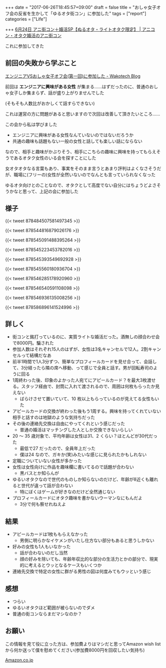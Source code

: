 
+++
date = "2017-06-26T18:45:57+09:00"
draft = false
title = "おしゃ女子オフ会の反省を生かして「ゆるオタ街コン」に参加した"
tags = ["report"]
categories = ["Life"]

+++
[6月24日 アニ街コン＋婚活SP【ぬるオタ・ライトオタク限定】 | アニコン・オタク婚活のアニ街コン](https://animachicon.jp/event/kp066)

これに参加してきた

## 前回の失敗から学ぶこと

[エンジニアVSおしゃ女子オフ会(第一回)に参加した - Wakotech Blog](http://yutaszk23.hatenadiary.jp/entry/2017/06/02/234505)

前回は <strong>エンジニアに興味がある女性</strong> が集まる……はずだったのに、普通のおしゃ女子しか集まらず、話が盛り上がりませんでした

(そもそも人数比がおかしくて話すらできない)

これは運営の方に問題があると思いますので次回は改善して頂きたいところ……

この会から私は学びました

<ul>
<li>エンジニアに興味がある女性なんていないのではないだろうか</li>
<li>共通の趣味も話題もない一般の女性と話しても楽しい話にならない</li>
</ul>


なので、相手と趣味がかぶりそう、相手にこちらの趣味に興味を持ってもらえそうであるオタク女性のいる会を探すことにした

女オタオタなる言葉もあり、事実をそのまま言うとあまり評判はよくなさそうだが、職場に(フリーの)女性が全然いないのでなんとも言っていられなくなった

ゆるオタ向けとのことなので、オタクとして高度でない自分にはちょうどよさそうかなと思って、上記の会に参加した

## 様子

{{< tweet 878484507581497345 >}}

{{< tweet 878544816879026176 >}}

{{< tweet 878545091488395264 >}}

{{< tweet 878545223453782016 >}}

{{< tweet 878545393549692928 >}}

{{< tweet 878545560180936704 >}}

{{< tweet 878546285178920960 >}}

{{< tweet 878546540591108098 >}}

{{< tweet 878546936135008256 >}}

{{< tweet 878586896141524996 >}}

## 詳しく

<ul>
<li>街コンと銘打っているのに、実質ライトな婚活だった。酒無しの顔合わせ会で8000円。騙された</li>
<li>参加人数はそれぞれ15人のはずが、女性は3名キャンセルで12人。2割キャンセルって結構だなあ</li>
<li>前半1時間で1人3分ずつ、簡単なプロフィールカードを見せ合って、会話して、3分経ったら隣の席へ移動、って感じで全員と話す。男が回転寿司のように回る</li>
<li>1周終わった後、印象のよかった人宛てにアピールカード？を最大3枚渡せる。スタッフ経由で、封筒に入れて渡されるので、周囲は何枚もらったか見えない

<ul>
<li>ばらけさせて置いていて、10 枚以上もらっているのが見えてる女性もいた</li>
</ul>
</li>
<li>アピールカードの交換が終わった後もう1周する。興味を持ってくれていない相手と話すのは地獄のような気持ちだった</li>
<li>その後の連絡先交換は自由にやってくれという感じだった

<ul>
<li>普通の婚活はマッチングした人としか交換できないらしい</li>
</ul>
</li>
<li>20 〜 35 歳対象で、平均年齢は女性は31、2 くらい？ほとんどが30代だった

<ul>
<li>最低で27 だったので、全員年上だった</li>
<li>僕は24 なので、ガキか(笑)みたいな感じに見られたかもしれない</li>
</ul>
</li>
<li>定職についていない女性が多かった</li>
<li>女性は女性向けに作品を趣味欄に書いてるので話題が合わない

<ul>
<li>黒バスとか知らんが</li>
</ul>
</li>
<li>ゆるいオタクなので世代のものしか知らないのだけど、年齢が8近くも離れると世代が違って話が合わない

<ul>
<li>特にぼくはゲームが好きなのだけど全然通じない</li>
</ul>
</li>
<li>プロフィールカードにオタク趣味を書かないウーマンなにもんだよ

<ul>
<li>3分で何も察せれねえよ</li>
</ul>
</li>
</ul>


## 結果

<ul>
<li>アピールカードは1枚ももらえなかった

<ul>
<li>男側に明らかなイケメンがいたし仕方ない部分もあると思うしかない</li>
</ul>
</li>
<li>好みの女性も1人もいなかった

<ul>
<li>話が合わないのだし当然</li>
<li>顔の好みを除いても、年齢年収比的な部分の生活力とかの部分で、現実的に考えるとウッとなるケースもいくつか</li>
</ul>
</li>
<li>連絡先交換で特定の女性に群がる男性の図は何度みてもウッという感じ</li>
</ul>


## 感想

<ul>
<li>つらい</li>
<li>ゆるいオタクほど範囲が被らないのでダメ</li>
<li>普通の街コンならまだマシなのか？</li>
</ul>


## お願い

この情報を見て役に立った方は、参加費よりはマシだと思ってAmazon wish list から何か送って僕を慰めてください(参加費8000円を回収したい気持ち)

[Amazon.co.jp](https://www.amazon.co.jp/gp/registry/wishlist/3MJDA7W8W7EE8)


